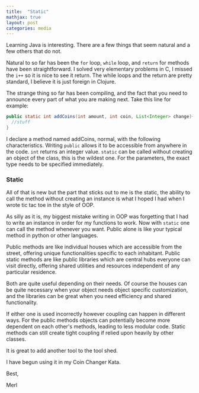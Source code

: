 ```yaml
---
title:  "Static"
mathjax: true
layout: post
categories: media
---
```


Learning Java is interesting. There are a few things that seem natural and a few others that do not.

Natural to so far has been the `for` loop, `while` loop, and `return` for methods have been straightforward. I solved very elementary problems in C, I missed the `i++` so it is nice to see it return. The while loops and the return are pretty standard, I believe it is just foreign in Clojure.

The strange thing so far has been compiling, and the fact that you need to announce every part of what you are making next. Take this line for example:

```Java
public static int addCoins(int amount, int coin, List<Integer> change){
  //stuff
}

```

I declare a method named addCoins, normal, with the following characteristics. Writing `public` allows it to be accessible from anywhere in the code. `int` returns an integer value. `static`  can be called without creating an object of the class, this is the wildest one. For the parameters, the exact type needs to be specified immediately.

### Static

All of that is new but the part that sticks out to me is the static, the ability to call the method without creating an instance is what I hoped I had when I wrote tic tac toe in the style of OOP.

As silly as it is, my biggest mistake writing in OOP was forgetting that I had to write an instance in order for my functions to work. Now with `static` one can call the method whenever you want. Public alone is like your typical method in python or other languages.

Public methods are like individual houses which are  accessible from the street, offering unique functionalities specific to each inhabitant. Public static methods are like public libraries which are central hubs everyone can visit directly, offering shared utilities and resources independent of any particular residence.

Both are quite useful depending on their needs. Of course the houses can be quite necessary when your object needs object specific customization, and the libraries can be great when you need efficiency and shared functionality.

If either one is used incorrectly however coupling can happen in different ways. For the public methods objects can potentially become more dependent on each other's methods, leading to less modular code. Static methods can still create tight coupling if relied upon heavily by other classes.

It is great to add another tool to the tool shed.

I have begun using it in my Coin Changer Kata.

Best,

Merl
